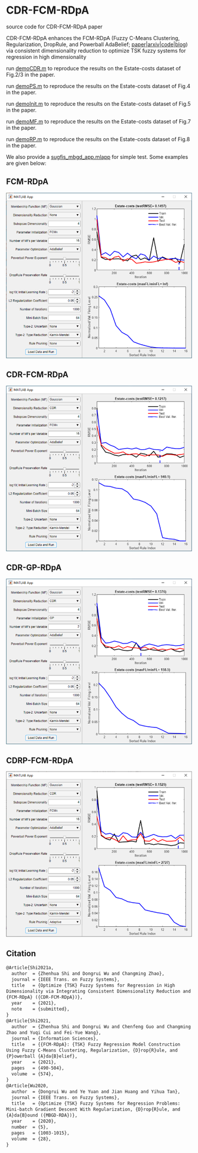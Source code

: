 # CDR-FCM-RDpA
source code for CDR-FCM-RDpA paper

CDR-FCM-RDpA enhances the FCM-RDpA (Fuzzy C-Means Clustering, Regularization, DropRule, and Powerball AdaBelief; [paper](https://authors.elsevier.com/c/1dHuD4ZQE4EJG)|[arxiv](https://arxiv.org/abs/2012.00060)|[code](https://github.com/ZhenhuaShi/FCM-RDpA)|[blog](http://blog.sciencenet.cn/blog-3418535-1260629.html)) via consistent dimensionality reduction to optimize TSK fuzzy systems for regression in high dimensionality

run [demoCDR.m](https://github.com/ZhenhuaShi/CDR-FCM-RDpA/blob/main/demoCDR.m) to reproduce the results on the Estate-costs dataset of Fig.2/3 in the paper.

run [demoPS.m](https://github.com/ZhenhuaShi/CDR-FCM-RDpA/blob/main/demoPS.m) to reproduce the results on the Estate-costs dataset of Fig.4 in the paper.

run [demoInit.m](https://github.com/ZhenhuaShi/CDR-FCM-RDpA/blob/main/demoInit.m) to reproduce the results on the Estate-costs dataset of Fig.5 in the paper.

run [demoMF.m](https://github.com/ZhenhuaShi/CDR-FCM-RDpA/blob/main/demoMF.m) to reproduce the results on the Estate-costs dataset of Fig.7 in the paper.

run [demoRP.m](https://github.com/ZhenhuaShi/CDR-FCM-RDpA/blob/main/demoRP.m) to reproduce the results on the Estate-costs dataset of Fig.8 in the paper.

We also provide a [sugfis_mbgd_app.mlapp](https://github.com/ZhenhuaShi/CDR-FCM-RDpA/blob/main/sugfis_mbgd_app.mlapp) for simple test. Some examples are given below:

## FCM-RDpA
<div align=center><img src="https://github.com/ZhenhuaShi/CDR-FCM-RDpA/blob/main/FCM-RDpA.PNG"/></div>

## CDR-FCM-RDpA
<div align=center><img src="https://github.com/ZhenhuaShi/CDR-FCM-RDpA/blob/main/CDR-FCM-RDpA.PNG"/></div>

## CDR-GP-RDpA
<div align=center><img src="https://github.com/ZhenhuaShi/CDR-FCM-RDpA/blob/main/CDR-GP-RDpA.PNG"/></div>

## CDRP-FCM-RDpA
<div align=center><img src="https://github.com/ZhenhuaShi/CDR-FCM-RDpA/blob/main/CDRP-FCM-RDpA.PNG"/></div>

## Citation
```
@Article{Shi2021a,
  author  = {Zhenhua Shi and Dongrui Wu and Changming Zhao},
  journal = {IEEE Trans. on Fuzzy Systems},
  title   = {Optimize {TSK} Fuzzy Systems for Regression in High Dimensionality via Integrating Consistent Dimensionality Reduction and {FCM-RDpA} ({CDR-FCM-RDpA})},
  year    = {2021},
  note    = {submitted},
}
@Article{Shi2021,
  author  = {Zhenhua Shi and Dongrui Wu and Chenfeng Guo and Changming Zhao and Yuqi Cui and Fei-Yue Wang},
  journal = {Information Sciences},
  title   = {{FCM-RDpA}: {TSK} Fuzzy Regression Model Construction Using Fuzzy C-Means Clustering, Regularization, {D}rop{R}ule, and {P}owerball {A}da{B}elief},
  year    = {2021},
  pages   = {490-504},
  volume  = {574},
}
@Article{Wu2020,
  author  = {Dongrui Wu and Ye Yuan and Jian Huang and Yihua Tan},
  journal = {IEEE Trans. on Fuzzy Systems},
  title   = {Optimize {TSK} Fuzzy Systems for Regression Problems: Mini-batch Gradient Descent With Regularization, {D}rop{R}ule, and {A}da{B}ound ({MBGD-RDA})},
  year    = {2020},
  number  = {5},
  pages   = {1003-1015},
  volume  = {28},
}
```
